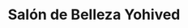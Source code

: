 ---
title: "Salón de Belleza Yohived"
url: /ciudad-de-panama/salon-de-belleza-yohived/
shop: peluquería
---
